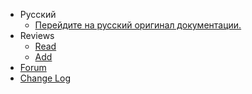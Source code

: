 * Русский
  * [Перейдите на русский оригинал документации.](/index.html)
* Reviews
  * [Read](https://docs.google.com/forms/d/e/1FAIpQLScjlT9SbAJ8h3xkUYkw13g81URgPXLbOiEdTJaPWkIjvpkFGg/viewanalytics)
  * [Add](https://docs.google.com/forms/d/e/1FAIpQLScjlT9SbAJ8h3xkUYkw13g81URgPXLbOiEdTJaPWkIjvpkFGg/viewform)
* [Forum](https://github.com/Chimildic/goofy/discussions)
* [Change Log](/changelog-en.md)
